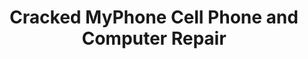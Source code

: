 ---
title: "Cracked MyPhone Cell Phone and Computer Repair"
url: /lakewood/cracked-myphone-cell-phone-and-computer-repair/
shop: Handy
---